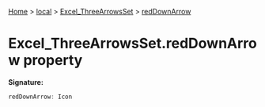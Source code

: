 [Home](./index) &gt; [local](local.md) &gt; [Excel\_ThreeArrowsSet](local.excel_threearrowsset.md) &gt; [redDownArrow](local.excel_threearrowsset.reddownarrow.md)

# Excel\_ThreeArrowsSet.redDownArrow property


**Signature:**
```javascript
redDownArrow: Icon
```
